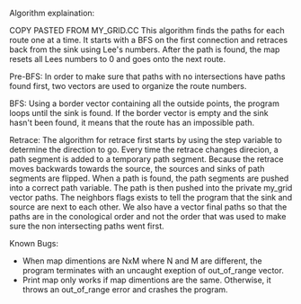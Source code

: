 
Algorithm explaination:

COPY PASTED FROM MY_GRID.CC 
This algorithm finds the paths for each route one at a time. It starts with a BFS on the 
first connection and retraces back from the sink using Lee's numbers. After the path is found, 
the map resets all Lees numbers to 0 and goes onto the next route. 

Pre-BFS: In order to make sure that paths with no intersections have paths found first, two 
vectors are used to organize the route numbers.

BFS: Using a border vector containing all the outside points, the program loops until the sink 
is found. If the border vector is empty and the sink hasn't been found, it means that the route 
has an impossible path.

Retrace: The algorithm for retrace first starts by using the step variable to determine the 
direction to go. Every time the retrace changes direcion, a path segment is added to a temporary 
path segment. Because the retrace moves backwards towards the source, the sources and sinks of 
path segments are flipped. When a path is found, the path segments are pushed into a correct 
path variable. The path is then pushed into the private my_grid vector paths. The neighbors flags 
exists to tell the program that the sink and source are next to each other. We also have a vector 
final paths so that the paths are in the conological order and not the order that was used to 
make sure the non intersecting paths went first.


Known Bugs:

- When map dimentions are NxM where N and M are different, the program terminates with an uncaught 
exeption of out_of_range vector.
- Print map only works if map dimentions are the same. Otherwise, it throws an out_of_range error 
and crashes the program. 